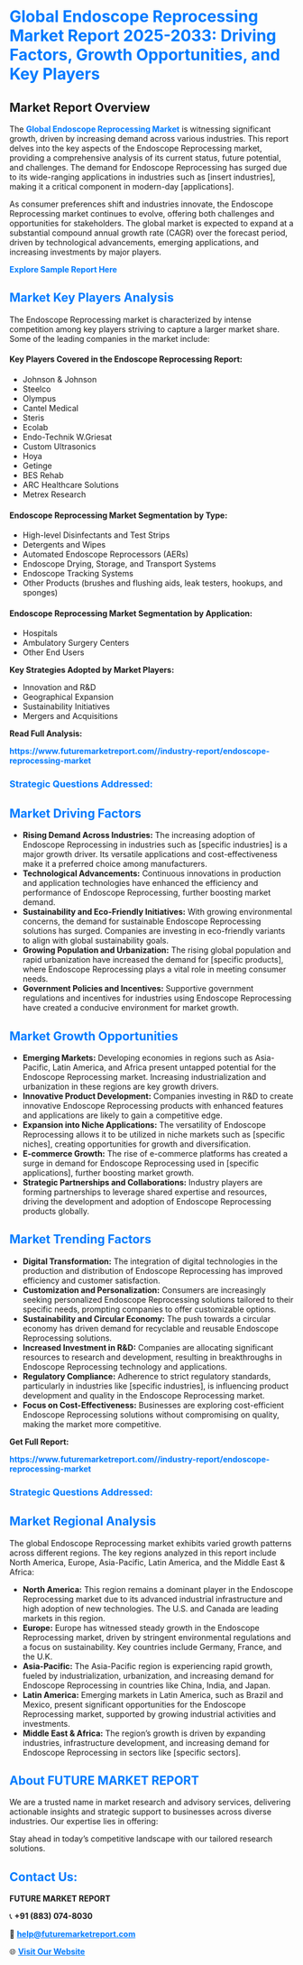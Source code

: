 <h1 style="color: #007BFF;">Global Endoscope Reprocessing Market Report 2025-2033: Driving Factors, Growth Opportunities, and Key Players</h1>

<section id="overview">
<h2>Market Report Overview</h2>
<p>The <a href="https://www.futuremarketreport.com//industry-report/endoscope-reprocessing-market" style="color: #007BFF; text-decoration: none;"><strong>Global Endoscope Reprocessing Market</strong></a> is witnessing significant growth, driven by increasing demand across various industries. This report delves into the key aspects of the Endoscope Reprocessing market, providing a comprehensive analysis of its current status, future potential, and challenges. The demand for Endoscope Reprocessing has surged due to its wide-ranging applications in industries such as [insert industries], making it a critical component in modern-day [applications].</p>
<p>As consumer preferences shift and industries innovate, the Endoscope Reprocessing market continues to evolve, offering both challenges and opportunities for stakeholders. The global market is expected to expand at a substantial compound annual growth rate (CAGR) over the forecast period, driven by technological advancements, emerging applications, and increasing investments by major players.</p>
</section>

<section id="overview">
<p><a href="https://www.futuremarketreport.com//request-sample/reportId=64862" style="color: #007BFF; text-decoration: none;"><strong>Explore Sample Report Here</strong></a></p>
</section>

<section id="key-players">
<h2 style="color: #007BFF;">Market Key Players Analysis</h2>
<p>The Endoscope Reprocessing market is characterized by intense competition among key players striving to capture a larger market share. Some of the leading companies in the market include:</p>
<h4>Key Players Covered in the Endoscope Reprocessing Report:</h4>
<ul><li>Johnson &amp; Johnson</li><li>Steelco</li><li>Olympus</li><li>Cantel Medical</li><li>Steris</li><li>Ecolab</li><li>Endo-Technik W.Griesat</li><li>Custom Ultrasonics</li><li>Hoya</li><li>Getinge</li><li>BES Rehab</li><li>ARC Healthcare Solutions</li><li>Metrex Research</li></ul>
<h4>Endoscope Reprocessing Market Segmentation by Type:</h4>
<ul><li>High-level Disinfectants and Test Strips</li><li>Detergents and Wipes</li><li>Automated Endoscope Reprocessors (AERs)</li><li>Endoscope Drying, Storage, and Transport Systems</li><li>Endoscope Tracking Systems</li><li>Other Products (brushes and flushing aids, leak testers, hookups, and sponges)</li></ul>

<h4>Endoscope Reprocessing Market Segmentation by Application:</h4>
<ul><li>Hospitals</li><li>Ambulatory Surgery Centers</li><li>Other End Users</li></ul>
<p><strong>Key Strategies Adopted by Market Players:</strong></p>
<ul>
<li>Innovation and R&D</li>
<li>Geographical Expansion</li>
<li>Sustainability Initiatives</li>
<li>Mergers and Acquisitions</li>
</ul>
</section>

<section>
<p><strong>Read Full Analysis: </strong></p><a href="https://www.futuremarketreport.com//industry-report/endoscope-reprocessing-market" style="color: #007BFF; text-decoration: none;"><strong>https://www.futuremarketreport.com//industry-report/endoscope-reprocessing-market</strong></a>
<h3 style="color: #007BFF;">Strategic Questions Addressed:</h3>
</section>

<section id="driving-factors">
<h2 style="color: #007BFF;">Market Driving Factors</h2>
<ul>
<li><strong>Rising Demand Across Industries:</strong> The increasing adoption of Endoscope Reprocessing in industries such as [specific industries] is a major growth driver. Its versatile applications and cost-effectiveness make it a preferred choice among manufacturers.</li>
<li><strong>Technological Advancements:</strong> Continuous innovations in production and application technologies have enhanced the efficiency and performance of Endoscope Reprocessing, further boosting market demand.</li>
<li><strong>Sustainability and Eco-Friendly Initiatives:</strong> With growing environmental concerns, the demand for sustainable Endoscope Reprocessing solutions has surged. Companies are investing in eco-friendly variants to align with global sustainability goals.</li>
<li><strong>Growing Population and Urbanization:</strong> The rising global population and rapid urbanization have increased the demand for [specific products], where Endoscope Reprocessing plays a vital role in meeting consumer needs.</li>
<li><strong>Government Policies and Incentives:</strong> Supportive government regulations and incentives for industries using Endoscope Reprocessing have created a conducive environment for market growth.</li>
</ul>
</section>

<section id="growth-opportunities">
<h2 style="color: #007BFF;">Market Growth Opportunities</h2>
<ul>
<li><strong>Emerging Markets:</strong> Developing economies in regions such as Asia-Pacific, Latin America, and Africa present untapped potential for the Endoscope Reprocessing market. Increasing industrialization and urbanization in these regions are key growth drivers.</li>
<li><strong>Innovative Product Development:</strong> Companies investing in R&D to create innovative Endoscope Reprocessing products with enhanced features and applications are likely to gain a competitive edge.</li>
<li><strong>Expansion into Niche Applications:</strong> The versatility of Endoscope Reprocessing allows it to be utilized in niche markets such as [specific niches], creating opportunities for growth and diversification.</li>
<li><strong>E-commerce Growth:</strong> The rise of e-commerce platforms has created a surge in demand for Endoscope Reprocessing used in [specific applications], further boosting market growth.</li>
<li><strong>Strategic Partnerships and Collaborations:</strong> Industry players are forming partnerships to leverage shared expertise and resources, driving the development and adoption of Endoscope Reprocessing products globally.</li>
</ul>
</section>

<section id="trending-factors">
<h2 style="color: #007BFF;">Market Trending Factors</h2>
<ul>
<li><strong>Digital Transformation:</strong> The integration of digital technologies in the production and distribution of Endoscope Reprocessing has improved efficiency and customer satisfaction.</li>
<li><strong>Customization and Personalization:</strong> Consumers are increasingly seeking personalized Endoscope Reprocessing solutions tailored to their specific needs, prompting companies to offer customizable options.</li>
<li><strong>Sustainability and Circular Economy:</strong> The push towards a circular economy has driven demand for recyclable and reusable Endoscope Reprocessing solutions.</li>
<li><strong>Increased Investment in R&D:</strong> Companies are allocating significant resources to research and development, resulting in breakthroughs in Endoscope Reprocessing technology and applications.</li>
<li><strong>Regulatory Compliance:</strong> Adherence to strict regulatory standards, particularly in industries like [specific industries], is influencing product development and quality in the Endoscope Reprocessing market.</li>
<li><strong>Focus on Cost-Effectiveness:</strong> Businesses are exploring cost-efficient Endoscope Reprocessing solutions without compromising on quality, making the market more competitive.</li>
</ul>
</section>

<section>
<p><strong>Get Full Report: </strong></p><a href="https://www.futuremarketreport.com//industry-report/endoscope-reprocessing-market" style="color: #007BFF; text-decoration: none;"><strong>https://www.futuremarketreport.com//industry-report/endoscope-reprocessing-market</strong></a>
<h3 style="color: #007BFF;">Strategic Questions Addressed:</h3>
</section>


<section id="regional-analysis">
<h2 style="color: #007BFF;">Market Regional Analysis</h2>
<p>The global Endoscope Reprocessing market exhibits varied growth patterns across different regions. The key regions analyzed in this report include North America, Europe, Asia-Pacific, Latin America, and the Middle East & Africa:</p>
<ul>
<li><strong>North America:</strong> This region remains a dominant player in the Endoscope Reprocessing market due to its advanced industrial infrastructure and high adoption of new technologies. The U.S. and Canada are leading markets in this region.</li>
<li><strong>Europe:</strong> Europe has witnessed steady growth in the Endoscope Reprocessing market, driven by stringent environmental regulations and a focus on sustainability. Key countries include Germany, France, and the U.K.</li>
<li><strong>Asia-Pacific:</strong> The Asia-Pacific region is experiencing rapid growth, fueled by industrialization, urbanization, and increasing demand for Endoscope Reprocessing in countries like China, India, and Japan.</li>
<li><strong>Latin America:</strong> Emerging markets in Latin America, such as Brazil and Mexico, present significant opportunities for the Endoscope Reprocessing market, supported by growing industrial activities and investments.</li>
<li><strong>Middle East & Africa:</strong> The region’s growth is driven by expanding industries, infrastructure development, and increasing demand for Endoscope Reprocessing in sectors like [specific sectors].</li>
</ul>
</section>

<footer>
<h2 style="color: #007BFF;">About FUTURE MARKET REPORT</h2>
<p>We are a trusted name in market research and advisory services, delivering actionable insights and strategic support to businesses across diverse industries. Our expertise lies in offering:</p>

<p>Stay ahead in today’s competitive landscape with our tailored research solutions.</p>

<h2 style="color: #007BFF;">Contact Us:</h2>
<p><strong>FUTURE MARKET REPORT</strong></p>
<p>📞 <strong>+91 (883) 074-8030</strong></p>
<p>📧 <strong><a href="mailto:help@futuremarketreport.com" style="color: #007BFF;">help@futuremarketreport.com</a></strong></p>
<p>🌐 <strong><a href="https://www.futuremarketreport.com/" style="color: #007BFF;">Visit Our Website</a></strong></p>
</footer>